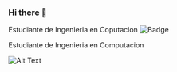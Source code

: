 ### Hi there 👋

<!--
**elEriiSz/elEriiSz** is a ✨ _special_ ✨ repository because its `README.md` (this file) appears on your GitHub profile.

Here are some ideas to get you started:

- 🔭 I’m currently working on ...
- 🌱 I’m currently learning ...
- 👯 I’m looking to collaborate on ...
- 🤔 I’m looking for help with ...
- 💬 Ask me about ...
- 📫 How to reach me: ...
- 😄 Pronouns: ...
- ⚡ Fun fact: ...
-->

Estudiante de Ingenieria en Coputacion
![Badge](https://bit.ly/icom-badge)

Estudiante de Ingenieria en Computacion

![Alt Text](https://c.tenor.com/DBqXXNQkF28AAAAd/komi-san.gif)
